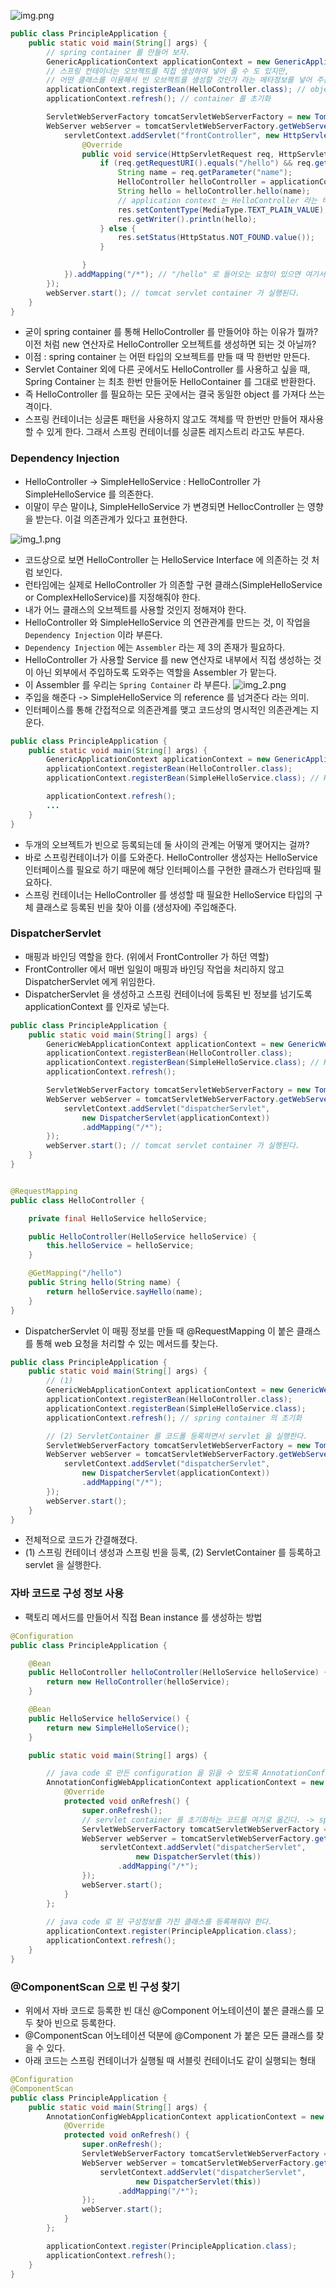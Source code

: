![img.png](img.png)

``` java
public class PrincipleApplication {
    public static void main(String[] args) {
        // spring container 를 만들어 보자.
        GenericApplicationContext applicationContext = new GenericApplicationContext();// 얘가 결국 스프링컨테이너가 된다.
        // 스프링 컨테이너는 오브젝트를 직접 생성하여 넣어 줄 수 도 있지만,
        // 어떤 클래스를 이용해서 빈 오브젝트를 생성할 것인가 라는 메타정보를 넣어 주는 방식으로 구성할 수 있다.
        applicationContext.registerBean(HelloController.class); // object 를 넘기는 것이 아니라 클래스 정보만 넘긴다.
        applicationContext.refresh(); // container 를 초기화

        ServletWebServerFactory tomcatServletWebServerFactory = new TomcatServletWebServerFactory();
        WebServer webServer = tomcatServletWebServerFactory.getWebServer(servletContext -> {
            servletContext.addServlet("frontController", new HttpServlet() {
                @Override
                public void service(HttpServletRequest req, HttpServletResponse res) throws ServletException, IOException {
                    if (req.getRequestURI().equals("/hello") && req.getMethod().equals(HttpMethod.GET.name())) {
                        String name = req.getParameter("name");
                        HelloController helloController = applicationContext.getBean(HelloController.class);
                        String hello = helloController.hello(name);
                        // application context 는 HelloController 라는 타입의 빈이 어떻게 생성됐는지는 알지 못해도 상관없다. 그저 가져다 사용만 할 뿐이다.
                        res.setContentType(MediaType.TEXT_PLAIN_VALUE);
                        res.getWriter().println(hello);
                    } else {
                        res.setStatus(HttpStatus.NOT_FOUND.value());
                    }

                }
            }).addMapping("/*"); // "/hello" 로 들어오는 요청이 있으면 여기서 익명클래스로 만든 오브젝트가 처리하겠다는 의미.
        });
        webServer.start(); // tomcat servlet container 가 실행된다.
    }
}
```
- 굳이 spring container 를 통해 HelloController 를 만들어야 하는 이유가 뭘까? 이전 처럼 new 연산자로 HelloController 오브젝트를 생성하면 되는 것 아닐까?
- 이점 : spring container 는 어떤 타입의 오브젝트를 만들 때 딱 한번만 만든다.
- Servlet Container 외에 다른 곳에서도 HelloController 를 사용하고 싶을 때, Spring Container 는 최초 한번 만들어둔 HelloContainer 를 그대로 반환한다.
- 즉 HelloController 를 필요하는 모든 곳에서는 결국 동일한 object 를 가져다 쓰는 격이다.
- 스프링 컨테이너는 싱글톤 패턴을 사용하지 않고도 객체를 딱 한번만 만들어 재사용할 수 있게 한다. 그래서 스프링 컨테이너를 싱글톤 레지스트리 라고도 부른다.
 
### Dependency Injection
- HelloController -> SimpleHelloService : HelloController 가 SimpleHelloService 를 의존한다.
- 이말이 무슨 말이냐, SimpleHelloService 가 변경되면 HellocController 는 영향을 받는다. 이걸 의존관계가 있다고 표현한다.

![img_1.png](img_1.png)
- 코드상으로 보면 HelloController 는 HelloService Interface 에 의존하는 것 처럼 보인다.
- 런타임에는 실제로 HelloController 가 의존할 구현 클래스(SimpleHelloService or ComplexHelloService)를 지정해줘야 한다.
- 내가 어느 클래스의 오브젝트를 사용할 것인지 정해져야 한다.
- HelloController 와 SimpleHelloService 의 연관관계를 만드는 것, 이 작업을 `Dependency Injection` 이라 부른다.
- `Dependency Injection` 에는 `Assembler` 라는 제 3의 존재가 필요하다.
- HelloController 가 사용할 Service 를 new 연산자로 내부에서 직접 생성하는 것이 아닌 외부에서 주입하도록 도와주는 역할을 Assembler 가 맡는다.
- 이 Assembler 를 우리는 `Spring Container` 라 부른다.
![img_2.png](img_2.png)
- 주입을 해준다 -> SimpleHelloService 의 reference 를 넘겨준다 라는 의미.
- 인터페이스를 통해 간접적으로 의존관계를 맺고 코드상의 명시적인 의존관계는 지운다.

```java
public class PrincipleApplication {
    public static void main(String[] args) {
        GenericApplicationContext applicationContext = new GenericApplicationContext();
        applicationContext.registerBean(HelloController.class);
        applicationContext.registerBean(SimpleHelloService.class); // HelloService 를 구현한 빈을 등록한다.

        applicationContext.refresh();
        ...
    }
}
```

- 두개의 오브젝트가 빈으로 등록되는데 둘 사이의 관계는 어떻게 맺어지는 걸까?
- 바로 스프링컨테이너가 이를 도와준다. HelloController 생성자는 HelloService 인터페이스를 필요로 하기 때문에 해당 인터페이스를 구현한 클래스가 런타임때 필요하다.
- 스프링 컨테이너는 HelloController 를 생성할 때 필요한 HelloService 타입의 구체 클래스로 등록된 빈을 찾아 이를 (생성자에) 주입해준다.

### DispatcherServlet
- 매핑과 바인딩 역할을 한다. (위에서 FrontController 가 하던 역할)
- FrontController 에서 매번 일일이 매핑과 바인딩 작업을 처리하지 않고 DispatcherServlet 에게 위임한다.
- DispatcherServlet 을 생성하고 스프링 컨테이너에 등록된 빈 정보를 넘기도록 applicationContext 를 인자로 넣는다.

````java
public class PrincipleApplication {
    public static void main(String[] args) {
        GenericWebApplicationContext applicationContext = new GenericWebApplicationContext();
        applicationContext.registerBean(HelloController.class);
        applicationContext.registerBean(SimpleHelloService.class); // HelloService 를 구현한 빈을 등록한다.
        applicationContext.refresh();

        ServletWebServerFactory tomcatServletWebServerFactory = new TomcatServletWebServerFactory();
        WebServer webServer = tomcatServletWebServerFactory.getWebServer(servletContext -> {
            servletContext.addServlet("dispatcherServlet",
                new DispatcherServlet(applicationContext))
                .addMapping("/*");
        });
        webServer.start(); // tomcat servlet container 가 실행된다.
    }
}
````

````java

@RequestMapping
public class HelloController {

    private final HelloService helloService;

    public HelloController(HelloService helloService) {
        this.helloService = helloService;
    }

    @GetMapping("/hello")
    public String hello(String name) {
        return helloService.sayHello(name);
    }
}
````
- DispatcherServlet 이 매핑 정보를 만들 때 @RequestMapping 이 붙은 클래스를 통해 web 요청을 처리할 수 있는 메서드를 찾는다. 
```java
public class PrincipleApplication {
    public static void main(String[] args) {
        // (1)
        GenericWebApplicationContext applicationContext = new GenericWebApplicationContext();
        applicationContext.registerBean(HelloController.class);
        applicationContext.registerBean(SimpleHelloService.class);
        applicationContext.refresh(); // spring container 의 초기화

        // (2) ServletContainer 를 코드롤 등록하면서 servlet 을 실행한다.
        ServletWebServerFactory tomcatServletWebServerFactory = new TomcatServletWebServerFactory();
        WebServer webServer = tomcatServletWebServerFactory.getWebServer(servletContext -> {
            servletContext.addServlet("dispatcherServlet",
                new DispatcherServlet(applicationContext))
                .addMapping("/*");
        });
        webServer.start();
    }
}
```
- 전체적으로 코드가 간결해졌다.
- (1) 스프링 컨테이너 생성과 스프링 빈을 등록, (2) ServletContainer 를 등록하고 servlet 을 실행한다.

### 자바 코드로 구성 정보 사용
- 팩토리 메서드를 만들어서 직접 Bean instance 를 생성하는 방법
```java
@Configuration
public class PrincipleApplication {

    @Bean
    public HelloController helloController(HelloService helloService) {
        return new HelloController(helloService);
    }

    @Bean
    public HelloService helloService() {
        return new SimpleHelloService();
    }

    public static void main(String[] args) {

        // java code 로 만든 configuration 을 읽을 수 있도록 AnnotationConfigWebApplicationContext 선언
        AnnotationConfigWebApplicationContext applicationContext = new AnnotationConfigWebApplicationContext() {
            @Override
            protected void onRefresh() {
                super.onRefresh();
                // servlet container 를 초기화하는 코드를 여기로 옮긴다. -> spring container 가 실행될 때 서블릿 컨테이너도 내재화 하여 같이 실행되게 함
                ServletWebServerFactory tomcatServletWebServerFactory = new TomcatServletWebServerFactory();
                WebServer webServer = tomcatServletWebServerFactory.getWebServer(servletContext -> {
                    servletContext.addServlet("dispatcherServlet",
                            new DispatcherServlet(this))
                        .addMapping("/*");
                });
                webServer.start();
            }
        };
        
        // java code 로 된 구성정보를 가진 클래스를 등록해줘야 한다.
        applicationContext.register(PrincipleApplication.class);
        applicationContext.refresh();
    }
}
```


### @ComponentScan 으로 빈 구성 찾기
- 위에서 자바 코드로 등록한 빈 대신 @Component 어노테이션이 붙은 클래스를 모두 찾아 빈으로 등록한다.
- @ComponentScan 어노테이션 덕분에 @Component 가 붙은 모든 클래스를 찾을 수 있다.
- 아래 코드는 스프링 컨테이너가 실행될 때 서블릿 컨테이너도 같이 실행되는 형태
```java
@Configuration
@ComponentScan
public class PrincipleApplication {
    public static void main(String[] args) {
        AnnotationConfigWebApplicationContext applicationContext = new AnnotationConfigWebApplicationContext() {
            @Override
            protected void onRefresh() {
                super.onRefresh();
                ServletWebServerFactory tomcatServletWebServerFactory = new TomcatServletWebServerFactory();
                WebServer webServer = tomcatServletWebServerFactory.getWebServer(servletContext -> {
                    servletContext.addServlet("dispatcherServlet",
                            new DispatcherServlet(this))
                        .addMapping("/*");
                });
                webServer.start();
            }
        };

        applicationContext.register(PrincipleApplication.class);
        applicationContext.refresh();
    }
}
```